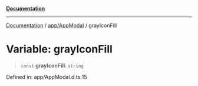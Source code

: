 [**Documentation**](../../../index.md)

***

[Documentation](../../../index.md) / [app/AppModal](../index.md) / grayIconFill

# Variable: grayIconFill

> `const` **grayIconFill**: `string`

Defined in: app/AppModal.d.ts:15
